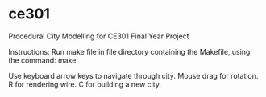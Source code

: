 # ce301
Procedural City Modelling for CE301 Final Year Project

Instructions:
Run make file in file directory containing the Makefile, using the command: make

Use keyboard arrow keys to navigate through city.
Mouse drag for rotation. 
R for rendering wire. 
C for building a new city.
